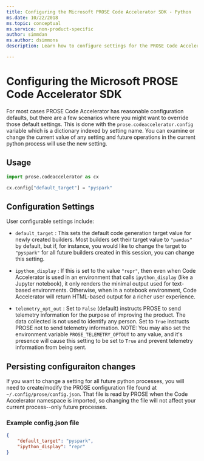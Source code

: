 ```yaml
---
title: Configuring the Microsoft PROSE Code Accelerator SDK - Python
ms.date: 10/22/2018
ms.topic: conceptual
ms.service: non-product-specific
author: simmdan
ms.author: dsimmons
description: Learn how to configure settings for the PROSE Code Accelerator for Python.

---
```


# Configuring the Microsoft PROSE Code Accelerator SDK

For most cases PROSE Code Accelerator has reasonable configuration defaults, but there are a few scenarios where you
might want to override those default settings.  This is done with the `prose.codeaccelerator.config` variable which is a
dictionary indexed by setting name.  You can examine or change the current value of any setting and future operations in
the current python process will use the new setting.

## Usage

``` python
import prose.codeaccelerator as cx

cx.config["default_target"] = "pyspark"
```

## Configuration Settings

User configurable settings include:

- `default_target` : This sets the default code generation target value for newly created builders.  Most builders set
  their target value to `"pandas"` by default, but if, for instance, you would like to change the target to `"pyspark"`
  for all future builders created in this session, you can change this setting.

- `ipython_display` : If this is set to the value `"repr"`, then even when Code Accelerator is used in an environment
  that calls `ipython_display` (like a Jupyter notebook), it only renders the minimal output used for text-based
  environments.  Otherwise, when in a notebook environment, Code Accelerator will return HTML-based output for a richer
  user experience.

- `telemetry_opt_out` : Set to `False` (default) instructs PROSE to send telemetry information for the purpose of
  improving the product.  The data collected is not used to identify any person. Set to `True` instructs PROSE not to
  send telemetry information.  NOTE: You may also set the environment variable `PROSE_TELEMETRY_OPTOUT` to any value,
  and it's presence will cause this setting to be set to `True` and prevent telemetry information from being sent.

## Persisting configuraiton changes

If you want to change a setting for all future python processes, you will need to create/modify the PROSE configuration
file found at `~/.config/prose/config.json`.  That file is read by PROSE when the Code Accelerator namespace is
imported, so changing the file will not affect your current process--only future processes.

### Example config.json file

``` json
{
    "default_target": "pyspark",
    "ipython_display": "repr"
}
```
